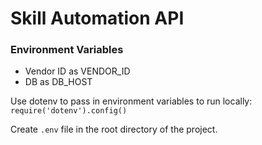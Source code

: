 # Skill Automation API

### Environment Variables
- Vendor ID as VENDOR_ID
- DB as DB_HOST

Use dotenv to pass in environment variables to run locally:
`require('dotenv').config()`

Create `.env` file in the root directory of the project.